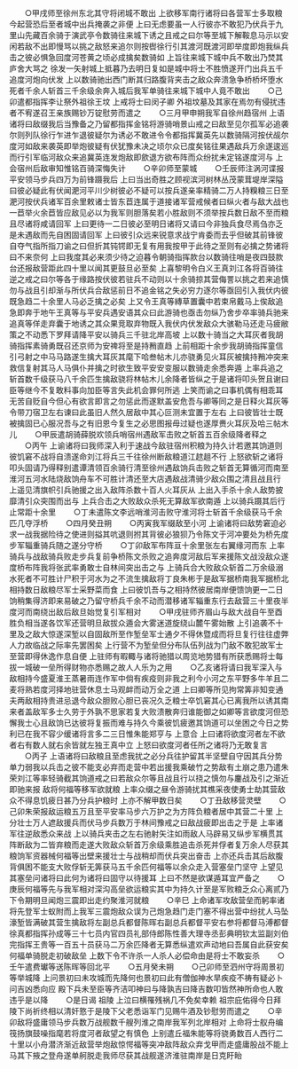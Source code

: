 <!-- { "loadSidebar": true } -->
　　○甲戌师至徐州东北其守将闭城不敢出  上欲移军南行诸将曰各营军士多取粮今起营恐后至者城中出兵掩袭之非便  上曰无虑要虽一人行彼亦不敢犯乃伏兵于九里山先藏百余骑于演武亭令数骑往来城下诱之且戒之曰尔等至城下解鞍息马示以安闲若敌不出即慢骂以挑之敌怒来追尔则按辔徐行引其渡河既渡河即举度即炮我纵兵击之彼必惧急回度河苍黄之顷必成擒矣数骑如  上旨往来城下城中兵不敢出乃焚其庐舍大骂之  徐发一矢射城上抵暮乃去明日复如是城中将士不胜愤遂开门出兵五千追度河炮向伏发  上以数骑驰出西门断其归路腹背夹击之敌众奔溃急争桥桥坏堕水死者千余人斩首三千余级余奔入城后我军单骑往来城下城中人竟不敢出
　　○己卯遣都指挥李让祭外祖徐王坟  上戒将士曰闵子卿  外祖坟墓及其家在焉勿有侵扰违者不宥遂召王亲族赐钞万锭慰劳而遣之
　　○三月甲申朔我军自徐州趋宿州  上语诸将曰敌缀我后当豫备之乃留都指挥金铭将游骑哨景山戒之曰敌至见尔孤军必追袭尔则列队徐行乍进乍退彼疑尔为诱必不敢进令令都指挥冀英先以数骑隔河按伏觇尔度河如敌来袭英即举炮彼疑有伏犹豫未决之顷尔众已度矣铭往果遇敌兵万余遂逡巡而行引军临河敌众来追冀英连发炮敌即歛退方欲布阵而众纷扰未定铭遂度河与  上会宿州后敌审知惟铭百骑深悔失计
　　○辛卯师至蒙城
　　○壬辰师注涡河谍报平安领马步兵四万为前锋蹑我后  上曰当出奇胜之顾视滨河树林丛茂蒙茸堤岸深隘曰彼必疑此有伏闻淝河平川少树彼必不疑可以按兵遂亲率精骑二万人持糗粮三日至淝河按伏兵诸军百余里敕诸士皆东苣连属于道接诸军营戒候者曰纵火者与敌大战也一苣举火余苣皆应敌见必以为我军则胆落矣若小胜敌则不须举按兵数日敌不至而粮且尽诸将咸请回军  上曰更待一二日彼必至明日诸将又请曰今非独兵食尽焉刍亦乏是未遇敌而先自困固请回军  上曰彼引众远来锐意求战宁肯委而去乎但破其前锋彼自夺气指所指刀谕之曰但折其钝锷即无复有用我按甲于此待之至则有必擒之势诸将曰不来奈何  上曰我度其必来须少待之迫暮令朝骑指挥款台以数骑往哨是夜四鼓款台还报敌营距此四十里以闻其更鼓旦必至矣  上喜黎明令白义王真刘江各将百骑往逆之戒之曰尔等各于缘路按伏彼若驻兵不动则以十余骑掠其营侮詈以挑之若来追慎勿与战且引却渐与所伏兵合敌惩前日不追金铭之失必穷力逐尔等亟回引入我伏内彼既急趋二十余里人马必乏擒之必矣  上又令王真等縳草置囊中若束帛戴马上俟敌追急即奔于地午王真等与平安兵遇安语其众曰此游骑也亟击勿纵乃舍步卒率骑兵驰来追真等佯走弃囊于地诱之其众果竞取弃物既入我伏内伏发敌众大骇勒马还走马疲敝策之不动悉下罗拜请降平安以骑兵三千驻北岸高坡  上以数十骑当之大耳灰者我胡骑指挥素骑勇既召还京师为安禆将至是持矟直趋  上前相距十余步我胡骑指挥童信引弓射之中马马路遂生擒大耳灰其麾下哈叁帖木儿亦骁勇见火耳灰被擒持矟冲突来救信复射其马人马俱仆并擒之时欲生致平安安变服以数骑走余悉奔遁  上率兵追之斩首数千级获马八千余匹生擒敌骁将林帖木儿余降者皆纵之于是诸将叩头贺且谢曰臣等继今不复敢料事向加臣等言失此机会罪何所逃  上笑而谕之曰事机偶有相乖耳无苦自贬自今但心有欲言即言之勿惩此而遂默盖安危吾与卿等同之是日释火耳灰等令带刀宿卫左右谏曰此虽旧人然久居敌中其心叵测未宜置于左右  上曰彼皆壮士既被擒固已心服况吾与之有旧恩今复生之必思图报毋过疑也遂厚赉火耳灰及哈三帖木儿
　　○甲辰遣胡骑薛脱欢领兵哨宿州遇敌军击败之斩首五百余级降者释之
　　○丙午  上谕诸将曰我师深入利于速战今敌驻宿州积粮为持久计若邀其饷道则彼饥窘不战将自溃遂命刘江将兵三千往徐州断敌粮道江趑趄不行  上怒欲斩之诸将叩头固请乃得释别遣谭清领百余骑行清至徐州遇敌饷兵击败之斩首无算循河而南至淮河五河水陆烧敌饷舟车不可胜计清还至大店遇敌战清骑少敌众围之清且战且行  上遥见清旗帜引兵驰援之出入敌阵杀数十百人火耳灰从  上出入手杀十余人敌势披靡清引众突围而出与  上兵合击之大败敌众杀死无算敌军欲南遁  上以骑兵蹑其后行止常距十余里
　　○丁未遣陈文李远哨淮河击败守淮河将士斩首千余级获马千余匹几夺浮桥
　　○四月癸丑朔
　　○丙寅我军缀敌至小河  上谕诸将曰敌势窘迫必求一战我据险待之使进则搤其吭退则拊其背彼必狼狈乃令陈文于河冲要处为桥先度步军辎重骑兵随之遂分守桥
　　○丁卯敌军布阵亘十余里张左右翼缘河而东  上率骑兵与战敌骑兵败走步兵复前争桥陈文杀败之追奔度河敌后军来援陈文战没敌众遂度桥布阵我将张武率勇敢士自林间突出击之与  上骑兵合大败敌众斩首二万余级溺水死者不可胜计尸积于河水为之不流生擒敌将丁良朱彬于是敌军据桥南我军据桥北相持数日敌粮尽军士采野菜而食  上曰彼饥吾与之相持然彼居南岸便馈饷更一二日饷稍集得济即来易破之乃留守桥兵千余不动而潜移诸军辎重东行去敌营三十里夜半度河而南绕出敌后敌旦始觉复引军相对
　　○甲戌驻师齐眉山与敌大战自午至酉胜负相当遂各饮军还营明旦敌拔众遁会大雾迷道旋绕山麓午雾始散  上引追袭不十里及之敌大惊遂深堑以自固敌所至作堑垒军士通夕不得休暨成而将旦复行往往虚弊人力故临战之际率先罢困矣  上行营不为堑垒但分布队伍列战为门敌不敢犯故军士至营即得休逸作息自便  上驻师有暇輙与诸将驰猎以周览地势猎有所获悉赐将士每拔一城破一垒所得财物亦悉赐之故人人乐为之用
　　○乙亥诸将请曰我军深入与敌相持今盛夏淮王蒸暑雨连作军中倘有疾疫则非我之利今小河之东平野多牛羊且二麦将熟若度河择地驻营休息士马观衅而动万全之道  上曰卿等所见拘常筭非知变通夫两敌相持贵进忌退今敌众胆败心胆已丧况久乏粮士卒饥窘其心已离我所以诱其南来者盖敌军多士久劳于外孰不思家若复大败溃散奔归谁能御之如卿等言欲度河但恐懈我士心且敌饷已达彼将复振而难与持久今乘彼饥疲邀其饷道可以坐困之今日之势利已在我不容少缓诸将言多二三日惟朱能郑亨与  上意合  上曰诸将欲度河者左不欲者右有数人就右余皆就左独王真中立  上怒曰欲度河者任所之诸将乃无敢复言
　　○丙子  上语诸将曰敌粮且至虑我扰之必分兵往护留其半坚壁自守因其兵分势单力弱我以兵击之彼不能支必弃而走营中若出援我乘破竹之势敌有土崩之患乃遣朱荣刘江等率轻骑截其饷道戒之曰若敌众尔等且战且行以挠之慎勿与鏖战及引之渐近即驰来报  敌将何福等移军欲就粮  上率众缀之昼令游骑扰其樵采夜使勇士劫其营敌众不得息饥疲日甚乃分兵护粮时  上亦不解甲数日矣
　　○丁丑敌移营灵壁
　　○己卯朱荣报敌运粮五万且至平安率马步六万护之为方阵负粮者居中其营二十里  上分壮士万人遮敌援兵而伏马步兵数万于林间豫戒之曰敌战疲即出击之于是  上率诸军往逆敌悉众来战  上以骑兵夹击之左右驰射矢注如雨敌人马辟易又纵步军横贯其阵断敌为二皆弃粮而走遂大败敌众斩首万余级乘胜追击杀死并俘者复万余人尽获其粮饷军资器械何福等出壁来援壮士与战稍却而伏兵突出奋击  上亦还兵击其后敌腹背俱困不能支大败俘斩无筭获马五千余匹何福等以余众走入营塞垒门坚守  上望见其塞垒问诸将曰此何为诸将曰固守以待援耳  上曰不然是欲谋遁耳宜严备之
　　○庚辰何福等先与我军相对深沟高垒欲运粮实其中为持久计至是军败粮乏众心离贰乃下令期明旦闻炮三震即出走约聚淮河就粮
　　○辛巳  上命诸军攻敌营垒而躬率诸将先登军士蚁附而上我军三震炮敌众误为己炮急趋门走门塞不得出营中纷扰人马坠濠堑皆满破其营生擒敌将左副总兵都督陈晖右副总兵都督平安右参将都督马溥都督徐真都指挥孙成等三十七员内官四员礼部侍郎陈性善大理寺丞彭典明钦太监副刘伯完指挥王贵等一百五十员获马二万余匹降者无算悉纵遣欢声动地曰吾属自此获安矣何福单骑脱走初破敌垒  上数下令不许杀一人杀人必偿命由是将士不敢妄杀
　　○壬午遣费瓛等送陈晖等回北平
　　○五月癸未朔
　　○己卯师至泗州守将周景初等举城降  上问景初曰未攻城而先降何也景初曰此有僧伽神水旱疾疫不祷有疑必卜问吉凶悉向应  殿下兵未至臣等齐洁叩神曰与降孰吉曰降吉数叩皆然神所命也人敢违乎是以降
　　○是日谒  祖陵  上泣曰横罹残祸几不免矣幸赖  祖宗庇佑得今日拜  陵下尚祈终相以清奸憝于是陵下父老悉诣军门见赐牛酒及钞慰劳而遣之
　　○辛卯敌将盛庸领马步兵数万战舰数千艘列淮之南岸我军列北岸相对  上命将士舣舟编筏扬旗鼓噪指麾若将度河者敌望之有慎色  上别遣丘福朱能等将骁勇数百人西行二十里以小舟潜济渐近敌营举炮敌惊愕福等突冲敌阵敌众弃戈甲而走盛庸股战不能上马其下掖之登舟遂单舸脱走我师尽获其战舰遂济淮驻南岸是日克盱眙
